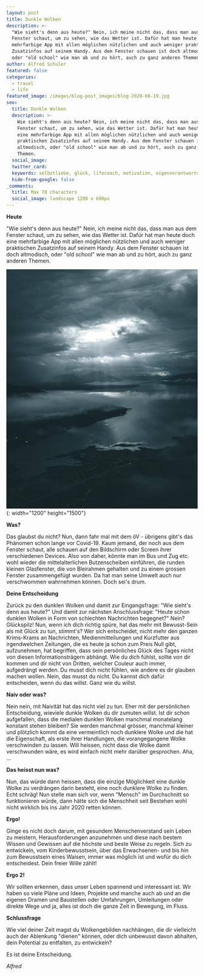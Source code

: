 ```yaml
---
layout: post
title: Dunkle Wolken
description: >-
  "Wie sieht's denn aus heute?" Nein, ich meine nicht das, dass man aus dem
  Fenster schaut, um zu sehen, wie das Wetter ist. Dafür hat man heute doch eine
  mehrfarbige App mit allen möglichen nützlichen und auch weniger praktischen
  Zusatzinfos auf seinem Handy. Aus dem Fenster schauen ist doch altmodisch,
  oder "old school" wie man ab und zu hört, auch zu ganz anderen Themen.
author: Alfred Schuler
featured: false
categories:
  - travel
  - life
featured_image: /images/blog-post_images/blog-2020-08-19.jpg
seo:
  title: Dunkle Wolken
  description: >-
    Wie sieht's denn aus heute? Nein, ich meine nicht das, dass man aus dem
    Fenster schaut, um zu sehen, wie das Wetter ist. Dafür hat man heute doch
    eine mehrfarbige App mit allen möglichen nützlichen und auch weniger
    praktischen Zusatzinfos auf seinem Handy. Aus dem Fenster schauen ist doch
    altmodisch, oder "old school" wie man ab und zu hört, auch zu ganz anderen
    Themen.
  social_image:
  twitter_card:
  keywords: selbstliebe, glück, lifecoach, motivation, eigenverantwortung, philosophie
  hide-from-google: false
_comments:
  title: Max 70 characters
  social_image: landscape 1200 x 600px
---
```

**Heute**

"Wie sieht's denn aus heute?" Nein, ich meine nicht das, dass man aus dem Fenster schaut, um zu sehen, wie das Wetter ist. Dafür hat man heute doch eine mehrfarbige App mit allen möglichen nützlichen und auch weniger praktischen Zusatzinfos auf seinem Handy. Aus dem Fenster schauen ist doch altmodisch, oder "old school" wie man ab und zu hört, auch zu ganz anderen Themen.

![](/images/blog-post_images/blog-2020-08-19.jpg){: width="1200" height="1500"}

**Was?**

Das glaubst du nicht? Nun, dann fahr mal mit dem öV - übrigens gibt's das Phänomen schon lange vor Covid-19. Kaum jemand, der noch aus dem Fenster schaut, alle schauen auf den Bildschirm oder Screen ihrer verschiedenen Devices. Also von daher, könnte man im Bus und Zug etc. wohl wieder die mittelalterlichen Butzenscheiben einführen, die runden kleinen Glasfenster, die von Bleirahmen gehalten und zu einem grossen Fenster zusammengefügt wurden. Da hat man seine Umwelt auch nur verschwommen wahrnehmen können. Doch sei's drum.

**Deine Entscheidung**

Zurück zu den dunklen Wolken und damit zur Eingangsfrage: "Wie sieht's denn aus heute?" Und damit zur nächsten Anschlussfrage: "Heute schon dunklen Wolken in Form von schlechten Nachrichten begegnet?" Nein? Glückspilz\! Nun, wenn ich dich richtig spüre, hat das mehr mit Bewusst-Sein als mit Glück zu tun, stimmt's? Wer sich entscheidet, nicht mehr den ganzen Krims-Krams an Nachrichten, Medienmitteilungen und Kurzfutter aus irgendwelchen Zeitungen, die es heute ja schon zum Preis Null gibt, aufzunehmen, hat begriffen, dass sein persönliches Glück des Tages nicht von diesen Informationsträgern abhängt. Wie du dich fühlst, sollte von dir kommen und dir nicht von Dritten, welcher Couleur auch immer, aufgedrängt werden. Du musst dich nicht fühlen, wie andere es dir glauben machen wollen. Nein, das musst du nicht. Du kannst dich dafür entscheiden, wenn du das willst. Ganz wie du willst.

**Naiv oder was?**

Nein nein, mit Naivität hat das nicht viel zu tun. Eher mit der persönlichen Entscheidung, wieviele dunkle Wolken du dir zumuten willst. Ist dir schon aufgefallen, dass die medialen dunklen Wolken manchmal monatelang konstant stehen bleiben? Sie werden manchmal grösser, manchmal kleiner und plötzlich kommt da eine vermeintlich noch dunklere Wolke und die hat die Eigenschaft, als erste ihrer Handlungen, die vorangegangene Wolke verschwinden zu lassen. Will heissen, nicht dass die Wolke damit verschwunden wäre, es wird einfach nicht mehr darüber gesprochen. Aha, ...

**Das heisst nun was?**

Nun, das würde dann heissen, dass die einzige Möglichkeit eine dunkle Wolke zu verdrängen darin besteht, eine noch dunklere Wolke zu finden. Echt schräg\! Nun stelle man sich vor, wenn "Mensch" im Durchschnitt so funktionieren würde, dann hätte sich die Menschheit seit Bestehen wohl nicht wirklich bis ins Jahr 2020 retten können.

**Ergo\!**

Ginge es nicht doch darum, mit gesundem Menschenverstand sein Leben zu meistern, Herausforderungen anzunehmen und diese nach bestem Wissen und Gewissen auf die höchste und beste Weise zu regeln. Sich zu entwickeln, vom Kinderbewusstsein, über das Erwachsenen- und bis hin zum Bewusstsein eines Waisen, immer was möglich ist und wofür du dich entscheidest. Dein freier Wille zählt\!

**Ergo 2\!**

Wir sollten erkennen, dass unser Leben spannend und interessant ist. Wir haben so viele Pläne und Ideen, Projekte und manche auch ab und an die eigenen Dramen und Baustellen oder Umfahrungen, Umleitungen oder direkte Wege und ja, alles ist doch die ganze Zeit in Bewegung, im Fluss.

**Schlussfrage**

Wie viel deiner Zeit magst du Wolkengebilden nachhängen, die dir vielleicht auch der Ablenkung "dienen" können, oder dich unbewusst davon abhalten, dein Potential zu entfalten, zu entwickeln?

Es ist deine Entscheidung.

*Alfred*
